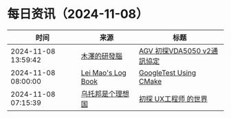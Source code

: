 ﻿# 每日资讯（2024-11-08）

|时间|来源|标题|
|---|---|---|
|2024-11-08 13:59:42|[木澤的研發腦](https://woodloch.blog/feed/)|[ AGV 初探VDA5050 v2通訊協定](https://woodloch.blog/2024/11/08/agv-%e5%88%9d%e6%8e%a2vda5050-v2%e9%80%9a%e8%a8%8a%e5%8d%94%e5%ae%9a/)|
|2024-11-08 08:00:00|[Lei Mao's Log Book](https://leimao.github.io/atom.xml)|[GoogleTest Using CMake](https://leimao.github.io/blog/GoogleTest-CMake/)|
|2024-11-08 07:15:39|[乌托邦是个理想国](https://shenyongfan.com/rss/)|[初探 UX工程师 的世界](http://localhost:2368/ux-engineer/)|
